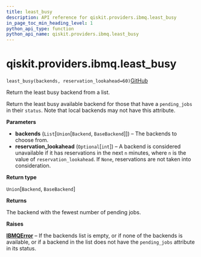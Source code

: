```yaml
---
title: least_busy
description: API reference for qiskit.providers.ibmq.least_busy
in_page_toc_min_heading_level: 1
python_api_type: function
python_api_name: qiskit.providers.ibmq.least_busy
---
```


# qiskit.providers.ibmq.least\_busy

<span id="qiskit.providers.ibmq.least_busy" />

`least_busy(backends, reservation_lookahead=60)`[GitHub](https://github.com/qiskit/qiskit-ibmq-provider/tree/stable/0.16/qiskit/providers/ibmq/__init__.py "view source code")

Return the least busy backend from a list.

Return the least busy available backend for those that have a `pending_jobs` in their `status`. Note that local backends may not have this attribute.

**Parameters**

*   **backends** (`List`\[`Union`\[`Backend`, `BaseBackend`]]) – The backends to choose from.
*   **reservation\_lookahead** (`Optional`\[`int`]) – A backend is considered unavailable if it has reservations in the next `n` minutes, where `n` is the value of `reservation_lookahead`. If `None`, reservations are not taken into consideration.

**Return type**

`Union`\[`Backend`, `BaseBackend`]

**Returns**

The backend with the fewest number of pending jobs.

**Raises**

[**IBMQError**](qiskit.providers.ibmq.IBMQError "qiskit.providers.ibmq.IBMQError") – If the backends list is empty, or if none of the backends is available, or if a backend in the list does not have the `pending_jobs` attribute in its status.

